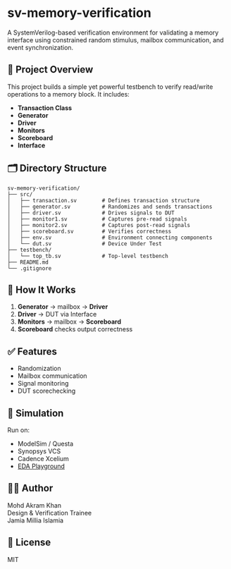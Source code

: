 # sv-memory-verification

A SystemVerilog-based verification environment for validating a memory interface using constrained random stimulus, mailbox communication, and event synchronization.

## 🧠 Project Overview

This project builds a simple yet powerful testbench to verify read/write operations to a memory block. It includes:

- **Transaction Class**
- **Generator**
- **Driver**
- **Monitors**
- **Scoreboard**
- **Interface**

## 🗂 Directory Structure

```text
sv-memory-verification/
├── src/
│   ├── transaction.sv        # Defines transaction structure
│   ├── generator.sv          # Randomizes and sends transactions
│   ├── driver.sv             # Drives signals to DUT
│   ├── monitor1.sv           # Captures pre-read signals
│   ├── monitor2.sv           # Captures post-read signals
│   ├── scoreboard.sv         # Verifies correctness
│   ├── env.sv                # Environment connecting components
│   └── dut.sv                # Device Under Test
├── testbench/
│   └── top_tb.sv             # Top-level testbench
├── README.md
└── .gitignore
```


## 🚀 How It Works

1. **Generator** → mailbox → **Driver**
2. **Driver** → DUT via Interface
3. **Monitors** → mailbox → **Scoreboard**
4. **Scoreboard** checks output correctness

## ✅ Features

- Randomization
- Mailbox communication
- Signal monitoring
- DUT scorechecking

## 🧪 Simulation

Run on:
- ModelSim / Questa
- Synopsys VCS
- Cadence Xcelium
- [EDA Playground](https://edaplayground.com/x/JAFn)

## 👨‍💻 Author

Mohd Akram Khan  
Design & Verification Trainee  
Jamia Millia Islamia

## 📄 License

MIT
